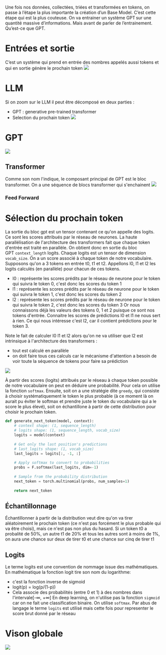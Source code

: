 Une fois nos données, collectées, triées et transformées en tokens, on passe à l’étape la plus importante la création d’un Base Model.
C’est cette étape qui est la plus couteuse. On va entrainer un système GPT sur une quantité massive d’informations.
Mais avant de parler de l’entrainement. Qu’est-ce que GPT.

# Entrées et sortie
C’est un système qui prend en entrée des nombres appelés aussi tokens et qui en sortie génère le prochain token
[![](images/llm-in-out.png)](images/llm-in-out.png)

# LLM
Si on zoom sur le LLM il peut être décomposé en deux parties :
- GPT : generative pre-trained transformer
- Selection du prochain token
[![](images/gpt-select-token.png)](images/gpt-select-token.png)

# GPT


[![](images/gpt.png)](images/gpt.png)

## Transformer
Comme son nom l'indique, le composant principal de GPT est le bloc transformer. On a une séquence de blocs transformer qui s'enchainent
[![](images/transformer.png)](images/transformer.png)

### Feed Forward

# Sélection du prochain token
La sortie du bloc gpt est un tensor contenant ce qu'on appelle des logits. Ce sont les scores attribués par le réseau de neurones.
La haute parallélisation de l'architecture des transformers fait que chaque token d'entrée est traité en parallèle. On obtient donc en sortie du bloc GPT `context_length` logits.
Chaque logits est un tensor de dimension `vocab_size`. On a un score associé à chaque token de notre vocabulaire.
Supposons qu'on a 3 tokens en entrée t0, t1 et t2.
Appellons l0, l1 et l2 les logits calculés (en parallèle) pour chacun de ces tokens.
- l0 : représente les scores prédits par le réseau de neurone pour le token qui suivra le token 0, c'est donc les scores du token 1
- l1 : représente les scores prédits par le réseau de neurone pour le token qui suivra le token 1, c'est donc les scores du token 2
- l2 : représente les scores prédits par le réseau de neurone pour le token qui suivra le token 2, c'est donc les scores du token 3
Or nous connaissons déjà les valeurs des tokens 0, 1 et 2 puisque ce sont nos tokens d'entrée. Connaitre les scores de prédictions l0 et l1 ne nous sert à rien.
Ce qui nous intéresse c'est l2, car il contient prédictions pour le token 3.

Note le fait de calculer l0 l1 et l2 alors qu'on ne va utiliser que l2 est intrinsique à l'architecture des transformers :
- tout est calculé en parallèle
- on doit faire tous ces calculs car le mécanisme d'attention a besoin de voir toute la séquence de tokens pour faire sa prédiction

[![](images/select-token.png)](images/select-token.png)

À partir des scores (logits) attribués par le réseau à chaque token possible de notre vocabulaire on peut en déduire une probabilité. Pour cela on utilise la fonction `softmax`.
Ensuite, soit on a une stratégie dite `greedy`, qui consiste à choisir systématiquement le token le plus probable (à ce moment là on aurait pu éviter le softmax et prendre juste le token du vocabulaire qui a le score le plus élevé), soit on échantillone à partir de cette distribution pour choisir le prochain token.

```python
def generate_next_token(model, context):
    # context shape: (1, sequence_length)
    # logits shape: (1, sequence_length, vocab_size)
    logits = model(context)
    
    # Get only the last position's predictions
    # last_logits shape: (1, vocab_size)
    last_logits = logits[:, -1, :]
    
    # Apply softmax to convert to probabilities
    probs = F.softmax(last_logits, dim=-1)
    
    # Sample from the probability distribution
    next_token = torch.multinomial(probs, num_samples=1)
    
    return next_token
```

## Échantillonnage
Échantillonner à partir de la distribution veut dire qu'on va tirer aléatoirement le prochain token (ce n'est pas forcément le plus probable qui va être choisi), mais ce n'est pas non plus du hasard. Si un token t0 a probalité de  50%, un autre t1 de 20% et tous les autres sont à moins de 1%, on aura une chance sur deux de tirer t0 et une chance sur cinq de tirer t1

## Logits
Le terme logits est une convention de nommage issue des mathématiques.
En mathématique la fonction logit tire son nom du logarithme:
- c'est la fonction inverse de sigmoid
- logit(p) = log(p/(1-p))
- Cela associe des probabilités (entre 0 et 1) à des nombres dans l'intervale[-∞, +∞]
En deep learning, on n'utilise pas la fonction `sigmoid` car on ne fait une classification binaire. On utilise `softmax`.
Par abus de langage le terme `logits` est utilisé mais cette fois pour representer le score brut donné par le réseau
# Vison globale

[![](images/llm-full.png)](images/llm-full.png)